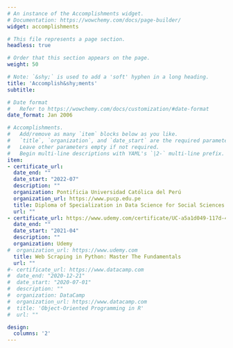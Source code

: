 ```yaml
---
# An instance of the Accomplishments widget.
# Documentation: https://wowchemy.com/docs/page-builder/
widget: accomplishments

# This file represents a page section.
headless: true

# Order that this section appears on the page.
weight: 50

# Note: `&shy;` is used to add a 'soft' hyphen in a long heading.
title: 'Accomplish&shy;ments'
subtitle:

# Date format
#   Refer to https://wowchemy.com/docs/customization/#date-format
date_format: Jan 2006

# Accomplishments.
#   Add/remove as many `item` blocks below as you like.
#   `title`, `organization`, and `date_start` are the required parameters.
#   Leave other parameters empty if not required.
#   Begin multi-line descriptions with YAML's `|2-` multi-line prefix.
item:
- certificate_url: 
  date_end: ""
  date_start: "2022-07"
  description: ""
  organization: Pontificia Universidad Católica del Perú
  organization_url: https://www.pucp.edu.pe
  title: Diploma of Specialization in Data Science for Social Sciences and Public Management
  url: ""
- certificate_url: https://www.udemy.com/certificate/UC-a5a1d049-117d-40db-8b06-748458d8d0a4/
  date_end: ""
  date_start: "2021-04"
  description: ""
  organization: Udemy
#  organization_url: https://www.udemy.com
  title: Web Scraping in Python: Master The Fundamentals
  url: ""
#- certificate_url: https://www.datacamp.com
#  date_end: "2020-12-21"
#  date_start: "2020-07-01"
#  description: ""
#  organization: DataCamp
#  organization_url: https://www.datacamp.com
#  title: 'Object-Oriented Programming in R'
#  url: ""

design:
  columns: '2' 
---
```

